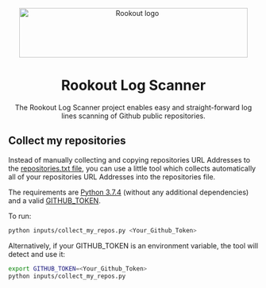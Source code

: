 <p align="center">
    <a href="https://www.rookout.com/" target="_blank">
        <img src="https://github.com/Rookout/docs/blob/master/website/static/img/logos/rookout_logo_horizontal.svg" alt="Rookout logo" width="460" height="100">
    </a>
</p>

<h1 align="center">Rookout Log Scanner</h1>
<p align="center">
    The Rookout Log Scanner project enables easy and straight-forward log lines scanning of Github public repositories.
</p>

## Collect my repositories
Instead of manually collecting and copying repositories URL Addresses to the [repositories.txt file](https://github.com/Rookout/log-scanner/blob/master/inputs/repositories.txt), you can use a little tool which collects automatically all of your repositories URL Addresses into the repositories file.

The requirements are [Python 3.7.4](https://www.python.org/downloads/release/python-374/) (without any additional dependencies) and a valid [GITHUB_TOKEN](https://help.github.com/en/github/authenticating-to-github/creating-a-personal-access-token-for-the-command-line).

To run:
```bash
python inputs/collect_my_repos.py <Your_Github_Token> 
```

Alternatively, if your GITHUB_TOKEN is an environment variable, the tool will detect and use it:
```bash
export GITHUB_TOKEN=<Your_Github_Token>
python inputs/collect_my_repos.py 
```

